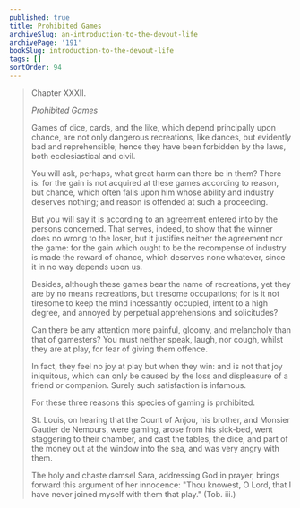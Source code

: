```yaml
---
published: true
title: Prohibited Games
archiveSlug: an-introduction-to-the-devout-life
archivePage: '191'
bookSlug: introduction-to-the-devout-life
tags: []
sortOrder: 94
---
```


> Chapter XXXII.
>
> *Prohibited Games*
>
> Games of dice, cards, and the like, which depend principally upon chance, are not only dangerous recreations, like dances, but evidently bad and reprehensible; hence they have been forbidden by the laws, both ecclesiastical and civil.
>
> You will ask, perhaps, what great harm can there be in them? There is: for the gain is not acquired at these games according to reason, but chance, which often falls upon him whose ability and industry deserves nothing; and reason is offended at such a proceeding.
>
> But you will say it is according to an agreement entered into by the persons concerned. That serves, indeed, to show that the winner does no wrong to the loser, but it justifies neither the agreement nor the game: for the gain which ought to be the recompense of industry is made the reward of chance, which deserves none whatever, since it in no way depends upon us.
>
> Besides, although these games bear the name of recreations, yet they are by no means recreations, but tiresome occupations; for is it not tiresome to keep the mind incessantly occupied, intent to a high degree, and annoyed by perpetual apprehensions and solicitudes?
>
> Can there be any attention more painful, gloomy, and melancholy than that of gamesters? You must neither speak, laugh, nor cough, whilst they are at play, for fear of giving them offence.
>
> In fact, they feel no joy at play but when they win: and is not that joy iniquitous, which can only be caused by the loss and displeasure of a friend or companion. Surely such satisfaction is infamous.
>
> For these three reasons this species of gaming is prohibited.
>
> St. Louis, on hearing that the Count of Anjou, his brother, and Monsier Gautier de Nemours, were gaming, arose from his sick-bed, went staggering to their chamber, and cast the tables, the dice, and part of the money out at the window into the sea, and was very angry with them.
>
> The holy and chaste damsel Sara, addressing God in prayer, brings forward this argument of her innocence: "Thou knowest, O Lord, that I have never joined myself with them that play." (Tob. iii.)
